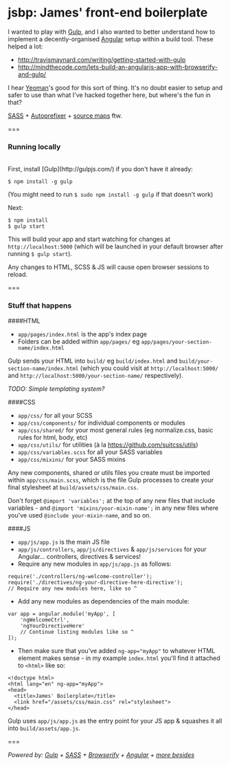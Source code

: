 jsbp: James' front-end boilerplate
==================================

I wanted to play with [Gulp](http://gulpjs.com/), and I also wanted to better understand how to implement a decently-organised [Angular](https://angularjs.org/) setup within a build tool. These helped a lot:

- http://travismaynard.com/writing/getting-started-with-gulp
- http://mindthecode.com/lets-build-an-angularjs-app-with-browserify-and-gulp/

I hear [Yeoman](http://yeoman.io/)'s good for this sort of thing. It's no doubt easier to setup and safer to use than what I've hacked together here, but where's the fun in that?

[SASS](http://sass-lang.com/) + [Autoprefixer](https://github.com/ai/autoprefixer) + [source maps](https://developer.chrome.com/devtools/docs/css-preprocessors) ftw.

===

### Running locally
<br>
First, install [Gulp](http://gulpjs.com/) if you don't have it already:

```
$ npm install -g gulp
```
(You might need to run `$ sudo npm install -g gulp` if that doesn't work)

Next:

```
$ npm install
$ gulp start
```

This will build your app and start watching for changes at `http://localhost:5000` (which will be launched in your default browser after running `$ gulp start`).

Any changes to HTML, SCSS & JS will cause open browser sessions to reload.

===

### Stuff that happens

####HTML

- `app/pages/index.html` is the app's index page
- Folders can be added within `app/pages/` eg `app/pages/your-section-name/index.html`

Gulp sends your HTML into `build/` eg `build/index.html` and `build/your-section-name/index.html` (which you could visit at `http://localhost:5000/` and `http://localhost:5000/your-section-name/` respectively).

_TODO: Simple templating system?_

####CSS

- `app/css/` for all your SCSS
- `app/css/components/` for individual components or modules
- `app/css/shared/` for your most general rules (eg normalize.css, basic rules for html, body, etc)
- `app/css/utils/` for utilities (à la https://github.com/suitcss/utils)
- `app/css/variables.scss` for all your SASS variables
- `app/css/mixins/` for your SASS mixins

Any new components, shared or utils files you create must be imported within `app/css/main.scss`, which is the file Gulp processes to create your final stylesheet at `build/assets/css/main.css`.

Don't forget `@import 'variables';` at the top of any new files that include variables - and `@import 'mixins/your-mixin-name';` in any new files where you've used `@include your-mixin-name`, and so on.

####JS

- `app/js/app.js` is the main JS file
- `app/js/controllers`, `app/js/directives` & `app/js/services` for your Angular... controllers, directives & services!
- Require any new modules in `app/js/app.js` as follows:

```
require('./controllers/ng-welcome-controller');
require('./directives/ng-your-directive-here-directive');
// Require any new modules here, like so ^
```

- Add any new modules as dependencies of the main module:

```
var app = angular.module('myApp', [
    'ngWelcomeCtrl',
    'ngYourDirectiveHere'
    // Continue listing modules like so ^
]);
```

- Then make sure that you've added `ng-app="myApp"` to whatever HTML element makes sense - in my example `index.html` you'll find it attached to `<html>` like so:

```
<!doctype html>
<html lang="en" ng-app="myApp">
<head>
  <title>James' Boilerplate</title>
  <link href="/assets/css/main.css" rel="stylesheet">
</head>
```

Gulp uses `app/js/app.js` as the entry point for your JS app & squashes it all into `build/assets/app.js`.

===

_Powered by: [Gulp](http://gulpjs.com/) + [SASS](http://sass-lang.com/) + [Browserify](http://browserify.org/) + [Angular](https://angularjs.org/) + [more besides](https://github.com/jamesshedden/jsbp/blob/master/package.json)_